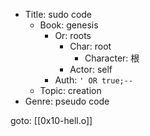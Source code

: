 
- Title: sudo code
    - Book: genesis
        - Or: roots
            - Char: root
                - Character: 根
            - Actor: self
        - Auth: `' OR true;--`
    - Topic: creation
- Genre: pseudo code

goto: [[0x10-hell.o]]